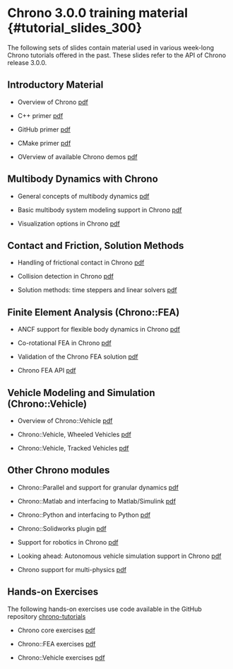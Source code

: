 Chrono 3.0.0 training material {#tutorial_slides_300}
============================================

The following sets of slides contain material used in various week-long Chrono tutorials offered in the past.
These slides refer to the API of Chrono release 3.0.0.

## Introductory Material

- Overview of Chrono 
  [pdf](http://www.projectchrono.org/assets/slides_3_0_0/1_Intro/1_ProjectChrono_Overview.pdf)

- C++ primer 
  [pdf](http://www.projectchrono.org/assets/slides_3_0_0/1_Intro/2_C++_Primer.pdf)

- GitHub primer 
  [pdf](http://www.projectchrono.org/assets/slides_3_0_0/1_Intro/3_GitHub_Primer.pdf)

- CMake primer 
  [pdf](http://www.projectchrono.org/assets/slides_3_0_0/1_Intro/4_Cmake_Primer.pdf)

- OVerview of available Chrono demos 
  [pdf](http://www.projectchrono.org/assets/slides_3_0_0/1_Intro/5_ProjectChrono_Demos.pdf)

## Multibody Dynamics with Chrono

- General concepts of multibody dynamics 
  [pdf](http://www.projectchrono.org/assets/slides_3_0_0/2_Multibody/1_Chrono_TheoryMBS.pdf)

- Basic multibody system modeling support in Chrono
  [pdf](http://www.projectchrono.org/assets/slides_3_0_0/2_Multibody/2_Chrono_ModelingMBS.pdf)

- Visualization options in Chrono
  [pdf](http://www.projectchrono.org/assets/slides_3_0_0/2_Multibody/3_Chrono_Visualization.pdf)

## Contact and Friction, Solution Methods

- Handling of frictional contact in Chrono
  [pdf](http://www.projectchrono.org/assets/slides_3_0_0/3_Contact/1_Chrono_TheoryContact.pdf)

- Collision detection in Chrono
  [pdf](http://www.projectchrono.org/assets/slides_3_0_0/3_Contact/2_Chrono_CollisionDetection.pdf)

- Solution methods: time steppers and linear solvers 
  [pdf](http://www.projectchrono.org/assets/slides_3_0_0/3_Contact/3_Chrono_Solvers.pdf)

## Finite Element Analysis (Chrono::FEA)

- ANCF support for flexible body dynamics in Chrono
  [pdf](http://www.projectchrono.org/assets/slides_3_0_0/4_FEA/1_ChronoFEA_ANCF.pdf)

- Co-rotational FEA in Chrono
  [pdf](http://www.projectchrono.org/assets/slides_3_0_0/4_FEA/2_ChronoFEA_Corotational.pdf)

- Validation of the Chrono FEA solution
  [pdf](http://www.projectchrono.org/assets/slides_3_0_0/4_FEA/3_ChronoFEA_Validation.pdf)

- Chrono FEA API 
  [pdf](http://www.projectchrono.org/assets/slides_3_0_0/4_FEA/4_ChronoFEA_API.pdf)

## Vehicle Modeling and Simulation (Chrono::Vehicle)

- Overview of Chrono::Vehicle
  [pdf](http://www.projectchrono.org/assets/slides_3_0_0/5_Vehicle/1_ChronoVehicle.pdf)

- Chrono::Vehicle, Wheeled Vehicles
  [pdf](http://www.projectchrono.org/assets/slides_3_0_0/5_Vehicle/2_ChronoVehicle_Wheeled.pdf)

- Chrono::Vehicle, Tracked Vehicles
  [pdf](http://www.projectchrono.org/assets/slides_3_0_0/5_Vehicle/3_ChronoVehicle_Tracked.pdf)

## Other Chrono modules

- Chrono::Parallel and support for granular dynamics
  [pdf](http://www.projectchrono.org/assets/slides_3_0_0/6_OtherModules/1_ChronoParallel.pdf)

- Chrono::Matlab and interfacing to Matlab/Simulink
  [pdf](http://www.projectchrono.org/assets/slides_3_0_0/6_OtherModules/2_ChronoMatlab.pdf)

- Chrono::Python and interfacing to Python
  [pdf](http://www.projectchrono.org/assets/slides_3_0_0/6_OtherModules/3_ChronoPython.pdf)

- Chrono::Solidworks plugin
  [pdf](http://www.projectchrono.org/assets/slides_3_0_0/6_OtherModules/4_ChronoSolidworks.pdf)

- Support for robotics in Chrono
  [pdf](http://www.projectchrono.org/assets/slides_3_0_0/6_OtherModules/5_ChronoRoboticsSupport.pdf)

- Looking ahead: Autonomous vehicle simulation support in Chrono
  [pdf](http://www.projectchrono.org/assets/slides_3_0_0/6_OtherModules/6_ChronoCAVE.pdf)

- Chrono support for multi-physics
  [pdf](http://www.projectchrono.org/assets/slides_3_0_0/6_OtherModules/7_ChronoMultiphysicsSupport.pdf)

## Hands-on Exercises

The following hands-on exercises use code available in the GitHub repository [chrono-tutorials](https://github.com/projectchrono/chrono-tutorial)

- Chrono core exercises
  [pdf](http://www.projectchrono.org/assets/slides_3_0_0/7_HandsOn/Chrono_Handson.pdf)

- Chrono::FEA exercises
  [pdf](http://www.projectchrono.org/assets/slides_3_0_0/7_HandsOn/ChronoFEA_Handson.pdf)

- Chrono::Vehicle exercises
  [pdf](http://www.projectchrono.org/assets/slides_3_0_0/7_HandsOn/ChronoVehicle_HandsOn.pdf)



